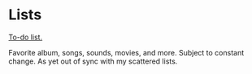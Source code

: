 # Lists

[To-do list.](TODO.md)

Favorite album, songs, sounds, movies, and more. Subject to constant change. As yet out of sync with my scattered lists.
